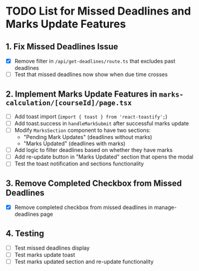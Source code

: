 # TODO List for Missed Deadlines and Marks Update Features

## 1. Fix Missed Deadlines Issue
- [x] Remove filter in `/api/get-deadlines/route.ts` that excludes past deadlines
- [ ] Test that missed deadlines now show when due time crosses

## 2. Implement Marks Update Features in `marks-calculation/[courseId]/page.tsx`
- [ ] Add toast import (`import { toast } from 'react-toastify';`)
- [ ] Add toast.success in `handleMarkSubmit` after successful marks update
- [ ] Modify `MarksSection` component to have two sections:
  - "Pending Mark Updates" (deadlines without marks)
  - "Marks Updated" (deadlines with marks)
- [ ] Add logic to filter deadlines based on whether they have marks
- [ ] Add re-update button in "Marks Updated" section that opens the modal
- [ ] Test the toast notification and sections functionality

## 3. Remove Completed Checkbox from Missed Deadlines
- [x] Remove completed checkbox from missed deadlines in manage-deadlines page

## 4. Testing
- [ ] Test missed deadlines display
- [ ] Test marks update toast
- [ ] Test marks updated section and re-update functionality
